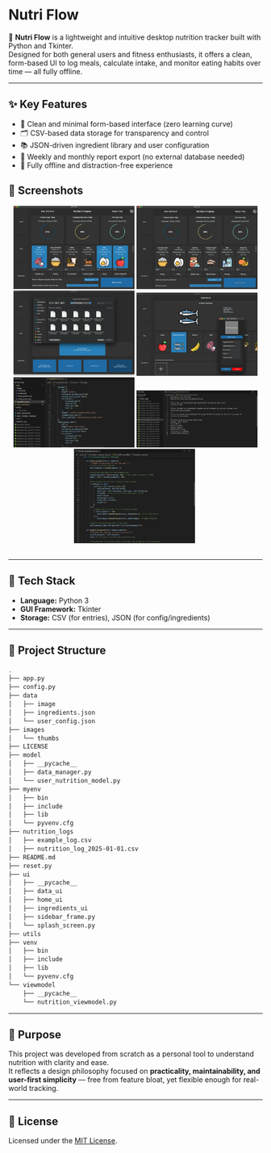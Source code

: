 # Nutri Flow

🥦 **Nutri Flow** is a lightweight and intuitive desktop nutrition tracker built with Python and Tkinter.  
Designed for both general users and fitness enthusiasts, it offers a clean, form-based UI to log meals, calculate intake, and monitor eating habits over time — all fully offline.

---

## ✨ Key Features

- 🧾 Clean and minimal form-based interface (zero learning curve)
- 🗂️ CSV-based data storage for transparency and control
- 📚 JSON-driven ingredient library and user configuration
- 📆 Weekly and monthly report export (no external database needed)
- 🚫 Fully offline and distraction-free experience

## 📸 Screenshots

<p align="center">
  <img src="./images/thumbs/001.webp" width="240" alt="" />
  <img src="./images/thumbs/002.webp" width="240" alt="" />
  <img src="./images/thumbs/003.webp" width="240" alt="" />
  <img src="./images/thumbs/004.webp" width="240" alt="" />
  <img src="./images/thumbs/005.webp" width="240" alt="" />
  <img src="./images/thumbs/006.webp" width="240" alt="" />
  <img src="./images/thumbs/007.webp" width="240" alt="" />
  <img src="./images/thumbs/008.webp" width="240" alt="" />

## </p>

---

## 🚀 Tech Stack

- **Language:** Python 3
- **GUI Framework:** Tkinter
- **Storage:** CSV (for entries), JSON (for config/ingredients)

---

## 📂 Project Structure

```bash
.
├── app.py
├── config.py
├── data
│   ├── image
│   ├── ingredients.json
│   └── user_config.json
├── images
│   └── thumbs
├── LICENSE
├── model
│   ├── __pycache__
│   ├── data_manager.py
│   └── user_nutrition_model.py
├── myenv
│   ├── bin
│   ├── include
│   ├── lib
│   └── pyvenv.cfg
├── nutrition_logs
│   ├── example_log.csv
│   ├── nutrition_log_2025-01-01.csv
├── README.md
├── reset.py
├── ui
│   ├── __pycache__
│   ├── data_ui
│   ├── home_ui
│   ├── ingredients_ui
│   ├── sidebar_frame.py
│   └── splash_screen.py
├── utils
├── venv
│   ├── bin
│   ├── include
│   ├── lib
│   └── pyvenv.cfg
└── viewmodel
    ├── __pycache__
    └── nutrition_viewmodel.py
```

---

## 📌 Purpose

This project was developed from scratch as a personal tool to understand nutrition with clarity and ease.  
It reflects a design philosophy focused on **practicality, maintainability, and user-first simplicity** — free from feature bloat, yet flexible enough for real-world tracking.

---

## 📜 License

Licensed under the [MIT License](LICENSE).
